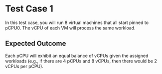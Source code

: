 # Test Case 1

In this test case, you will run 8 virtual machines that all start pinned to pCPU0. The vCPU of each VM will process the same workload.

## Expected Outcome

Each pCPU will exhibit an equal balance of vCPUs given the assigned workloads (e.g., if there are 4 pCPUs and 8 vCPUs, then there would be 2 vCPUs per pCPU).
